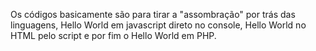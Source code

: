 Os códigos basicamente são para tirar a "assombração" por trás das linguagens, Hello World em javascript direto no console, Hello World no HTML pelo script e por fim o Hello World em PHP.
